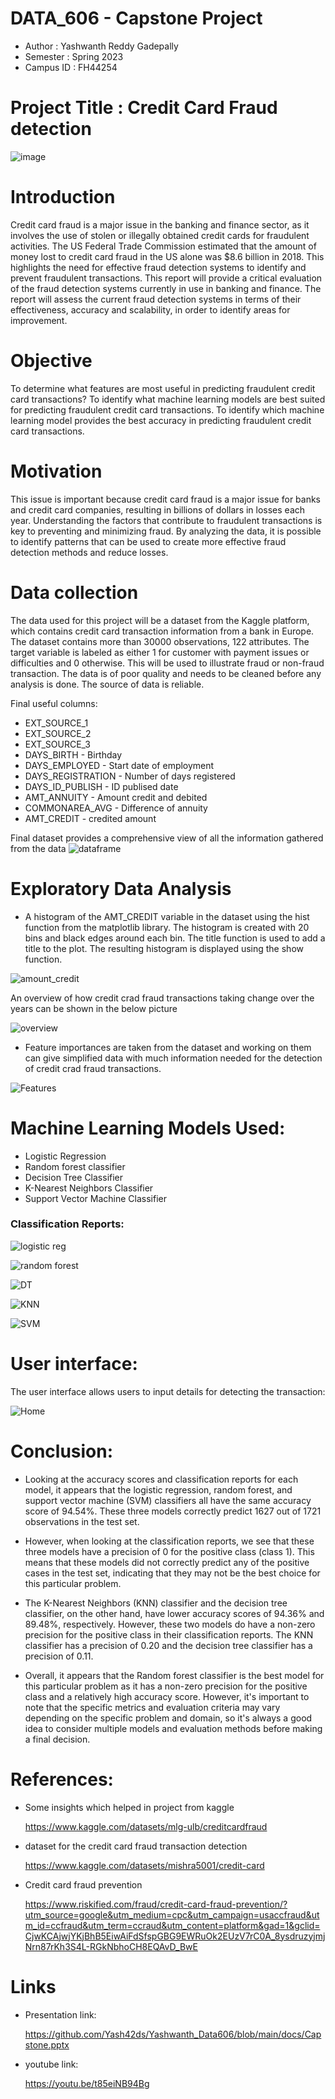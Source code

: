 # DATA_606 - Capstone Project
- Author : Yashwanth Reddy Gadepally
- Semester : Spring 2023
- Campus ID : FH44254

# Project Title : Credit Card Fraud detection

![image](https://github.com/Yash42ds/Yashwanth_Data606/assets/124218850/a78e13ef-4ebe-467b-801d-50b0252e912d)


# Introduction
Credit card fraud is a major issue in the banking and finance sector, as it involves the use of stolen or illegally obtained credit cards for fraudulent activities. The US Federal Trade Commission estimated that the amount of money lost to credit card fraud in the US alone was $8.6 billion in 2018. This highlights the need for effective fraud detection systems to identify and prevent fraudulent transactions. This report will provide a critical evaluation of the fraud detection systems currently in use in banking and finance. The report will assess the current fraud detection systems in terms of their effectiveness, accuracy and scalability, in order to identify areas for improvement.

# Objective
To determine what features are most useful in predicting fraudulent credit card transactions? To identify what machine learning models are best suited for predicting fraudulent credit card transactions. To identify which machine learning model provides the best accuracy in predicting fraudulent credit card transactions.

# Motivation
This issue is important because credit card fraud is a major issue for banks and credit card companies, resulting in billions of dollars in losses each year. Understanding the factors that contribute to fraudulent transactions is key to preventing and minimizing fraud. By analyzing the data, it is possible to identify patterns that can be used to create more effective fraud detection methods and reduce losses.

# Data collection
The data used for this project will be a dataset from the Kaggle platform, which contains credit card transaction information from a bank in Europe. The dataset contains more than 30000 observations, 122 attributes. The target variable is labeled as either 1 for customer with payment issues or difficulties and 0 otherwise. This will be used to illustrate fraud or non-fraud transaction. The data is of poor quality and needs to be cleaned before any analysis is done. The source of data is reliable.

Final useful columns:
- EXT_SOURCE_1
- EXT_SOURCE_2
- EXT_SOURCE_3
- DAYS_BIRTH - Birthday
- DAYS_EMPLOYED - Start date of employment
- DAYS_REGISTRATION - Number of days registered
- DAYS_ID_PUBLISH - ID publised date
- AMT_ANNUITY - Amount credit and debited
- COMMONAREA_AVG - Difference of annuity
- AMT_CREDIT - credited amount

Final dataset provides a comprehensive view of all the information gathered from the data
![dataframe](https://github.com/Yash42ds/Yashwanth_Data606/assets/124218850/95a9eb0d-ddff-4e55-a50e-8c046ffd885a)

# Exploratory Data Analysis

- A histogram of the AMT_CREDIT variable in the dataset using the hist function from the matplotlib library. The histogram is created with 20 bins and black edges around each bin. The title function is used to add a title to the plot. The resulting histogram is displayed using the show function.

![amount_credit](https://github.com/Yash42ds/Yashwanth_Data606/assets/124218850/561404da-fd69-4dcd-8eef-0bdca55ca2eb)

An overview of how credit crad fraud transactions taking change over the years can be shown in the below picture

![overview](https://github.com/Yash42ds/Yashwanth_Data606/assets/124218850/ae297a01-066c-40f5-8088-6a39b7ecd558)

- Feature importances are taken from the dataset and working on them can give simplified data with much information needed for the detection of credit crad fraud transactions.

![Features](https://github.com/Yash42ds/Yashwanth_Data606/assets/124218850/139b3ddb-665f-4e92-9074-fbbe0768ba61)

# Machine Learning Models Used:
- Logistic Regression
- Random forest classifier
- Decision Tree Classifier
- K-Nearest Neighbors Classifier
- Support Vector Machine Classifier

### Classification Reports:
![logistic reg](https://github.com/Yash42ds/Yashwanth_Data606/assets/124218850/5ee5d7c9-619c-488c-8747-9621be938182)

![random forest](https://github.com/Yash42ds/Yashwanth_Data606/assets/124218850/dd9b2942-e428-44e9-ae25-b8111b19308b)

![DT](https://github.com/Yash42ds/Yashwanth_Data606/assets/124218850/7db4a019-b8b9-4eb0-a1f1-284515b86a06)

![KNN](https://github.com/Yash42ds/Yashwanth_Data606/assets/124218850/a9273bf7-a3d2-42d1-ad67-ee1c0e8dad8c)

![SVM](https://github.com/Yash42ds/Yashwanth_Data606/assets/124218850/89aa762d-e6b2-44d9-b3ce-cc7096dc6faa)

# User interface:

The user interface allows users to input  details for detecting the transaction:

![Home](https://github.com/Yash42ds/Yashwanth_Data606/assets/124218850/18c80bc8-c61c-40a1-a741-2dc12eb93ea2)

# Conclusion:
- Looking at the accuracy scores and classification reports for each model, it appears that the logistic regression, random forest, and support vector machine (SVM)  classifiers all have the same accuracy score of 94.54%. These three models correctly predict 1627 out of 1721 observations in the test set.

- However, when looking at the classification reports, we see that these three models have a precision of 0 for the positive class (class 1). This means that these models did not correctly predict any of the positive cases in the test set, indicating that they may not be the best choice for this particular problem.

- The K-Nearest Neighbors (KNN) classifier and the decision tree classifier, on the other hand, have lower accuracy scores of 94.36% and 89.48%, respectively. However, these two models do have a non-zero precision for the positive class in their classification reports. The KNN classifier has a precision of 0.20 and the decision tree classifier has a precision of 0.11.

- Overall, it appears that the Random forest classifier is the best model for this particular problem as it has a non-zero precision for the positive class and a relatively high accuracy score. However, it's important to note that the specific metrics and evaluation criteria may vary depending on the specific problem and domain, so it's always a good idea to consider multiple models and evaluation methods before making a final decision.

# References:
- Some insights which helped in project from kaggle

  https://www.kaggle.com/datasets/mlg-ulb/creditcardfraud

- dataset for the credit card fraud transaction detection

  https://www.kaggle.com/datasets/mishra5001/credit-card

- Credit card fraud prevention

  https://www.riskified.com/fraud/credit-card-fraud-prevention/?utm_source=google&utm_medium=cpc&utm_campaign=usaccfraud&utm_id=ccfraud&utm_term=ccraud&utm_content=platform&gad=1&gclid=CjwKCAjwjYKjBhB5EiwAiFdSfspGBG9EWRuOk2EUzV7rC0A_8ysdruzyjmjNrn87rKh3S4L-RGkNbhoCH8EQAvD_BwE

# Links
- Presentation link:

  https://github.com/Yash42ds/Yashwanth_Data606/blob/main/docs/Capstone.pptx

- youtube link:

  https://youtu.be/t85eiNB94Bg
